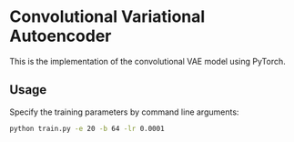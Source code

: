 # Convolutional Variational Autoencoder

This is the implementation of the convolutional VAE model using PyTorch.

## Usage

Specify the training parameters by command line arguments:

```bash
python train.py -e 20 -b 64 -lr 0.0001
```
